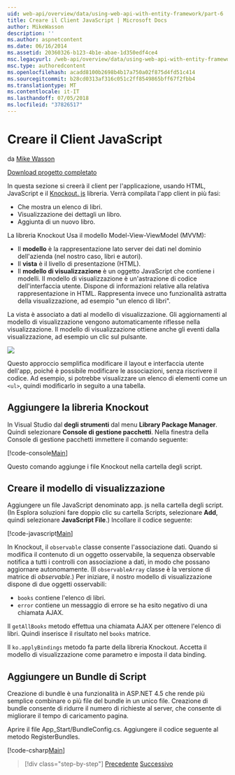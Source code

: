 ```yaml
---
uid: web-api/overview/data/using-web-api-with-entity-framework/part-6
title: Creare il Client JavaScript | Microsoft Docs
author: MikeWasson
description: ''
ms.author: aspnetcontent
ms.date: 06/16/2014
ms.assetid: 20360326-b123-4b1e-abae-1d350edf4ce4
msc.legacyurl: /web-api/overview/data/using-web-api-with-entity-framework/part-6
msc.type: authoredcontent
ms.openlocfilehash: acadd8100b2698b4b17a750a02f875d4fd51c414
ms.sourcegitcommit: b28cd0313af316c051c2ff8549865bff67f2fbb4
ms.translationtype: MT
ms.contentlocale: it-IT
ms.lasthandoff: 07/05/2018
ms.locfileid: "37826517"
---
```

<a name="create-the-javascript-client"></a>Creare il Client JavaScript
====================
da [Mike Wasson](https://github.com/MikeWasson)

[Download progetto completato](https://github.com/MikeWasson/BookService)

In questa sezione si creerà il client per l'applicazione, usando HTML, JavaScript e il [Knockout. js](http://knockoutjs.com/) libreria. Verrà compilata l'app client in più fasi:

- Che mostra un elenco di libri.
- Visualizzazione dei dettagli un libro.
- Aggiunta di un nuovo libro.

La libreria Knockout Usa il modello Model-View-ViewModel (MVVM):

- Il **modello** è la rappresentazione lato server dei dati nel dominio dell'azienda (nel nostro caso, libri e autori).
- Il **vista** è il livello di presentazione (HTML).
- Il **modello di visualizzazione** è un oggetto JavaScript che contiene i modelli. Il modello di visualizzazione è un'astrazione di codice dell'interfaccia utente. Dispone di informazioni relative alla relativa rappresentazione in HTML. Rappresenta invece uno funzionalità astratta della visualizzazione, ad esempio &quot;un elenco di libri&quot;.

La vista è associato a dati al modello di visualizzazione. Gli aggiornamenti al modello di visualizzazione vengono automaticamente riflesse nella visualizzazione. Il modello di visualizzazione ottiene anche gli eventi dalla visualizzazione, ad esempio un clic sul pulsante.

![](part-6/_static/image1.png)

Questo approccio semplifica modificare il layout e interfaccia utente dell'app, poiché è possibile modificare le associazioni, senza riscrivere il codice. Ad esempio, si potrebbe visualizzare un elenco di elementi come un `<ul>`, quindi modificarlo in seguito a una tabella.

## <a name="add-the-knockout-library"></a>Aggiungere la libreria Knockout

In Visual Studio dal **degli strumenti** dal menu **Library Package Manager**. Quindi selezionare **Console di gestione pacchetti**. Nella finestra della Console di gestione pacchetti immettere il comando seguente:

[!code-console[Main](part-6/samples/sample1.cmd)]

Questo comando aggiunge i file Knockout nella cartella degli script.

## <a name="create-the-view-model"></a>Creare il modello di visualizzazione

Aggiungere un file JavaScript denominato app. js nella cartella degli script. (In Esplora soluzioni fare doppio clic su cartella Scripts, selezionare **Add**, quindi selezionare **JavaScript File**.) Incollare il codice seguente:

[!code-javascript[Main](part-6/samples/sample2.js)]

In Knockout, il `observable` classe consente l'associazione dati. Quando si modifica il contenuto di un oggetto osservabile, la sequenza observable notifica a tutti i controlli con associazione a dati, in modo che possano aggiornare autonomamente. (Il `observableArray` classe è la versione di matrice di *observable*.) Per iniziare, il nostro modello di visualizzazione dispone di due oggetti osservabili:

- `books` contiene l'elenco di libri.
- `error` contiene un messaggio di errore se ha esito negativo di una chiamata AJAX.

Il `getAllBooks` metodo effettua una chiamata AJAX per ottenere l'elenco di libri. Quindi inserisce il risultato nel `books` matrice.

Il `ko.applyBindings` metodo fa parte della libreria Knockout. Accetta il modello di visualizzazione come parametro e imposta il data binding.

## <a name="add-a-script-bundle"></a>Aggiungere un Bundle di Script

Creazione di bundle è una funzionalità in ASP.NET 4.5 che rende più semplice combinare o più file del bundle in un unico file. Creazione di bundle consente di ridurre il numero di richieste al server, che consente di migliorare il tempo di caricamento pagina.

Aprire il file App\_Start/BundleConfig.cs. Aggiungere il codice seguente al metodo RegisterBundles.

[!code-csharp[Main](part-6/samples/sample3.cs)]

> [!div class="step-by-step"]
> [Precedente](part-5.md)
> [Successivo](part-7.md)

